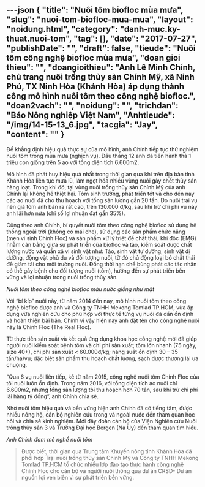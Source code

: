 ---json
{
    "title": "Nuôi tôm biofloc mùa mưa",
    "slug": "nuoi-tom-biofloc-mua-mua",
    "layout": "noidung.html",
    "category": "danh-muc.ky-thuat.nuoi-tom",
    "tag": [],
    "date": "2017-07-27",
    "publishDate": "",
    "draft": false,
    "tieude": "Nuôi tôm công nghệ biofloc mùa mưa",
    "doan gioi thieu": "",
    "doangioithieu": "Anh Lê Minh Chính, chủ trang nuôi trồng thủy sản Chính Mỹ, xã Ninh Phú, TX Ninh Hòa (Khánh Hòa) áp dụng thành công mô hình nuôi tôm theo công nghệ biofloc.",
    "doan2vach": "",
    "noidung": "",
    "trichdan": "Báo Nông nghiệp Việt Nam",
    "Anhtieude": "/img/14-15-13_6.jpg",
    "tacgia": "Jay",
    "__content__": ""
}
---
<p><span style="font-size:14px">Để khẳng định hiệu quả thực sự của&nbsp;m&ocirc; h&igrave;nh, anh Ch&iacute;nh tiếp tục thử nghiệm nu&ocirc;i t&ocirc;m trong m&ugrave;a mưa (nghịch vụ).&nbsp;Đầu th&aacute;ng 12&nbsp;anh đ&atilde; tiến h&agrave;nh thả 1 triệu con giống tr&ecirc;n&nbsp;5 ao với tổng diện t&iacute;ch 6.600m2.</span></p>

<p><span style="font-size:14px">M&ocirc; h&igrave;nh đ&atilde; ph&aacute;t huy hiệu quả nhất trong thời gian qua khi tr&ecirc;n địa b&agrave;n tỉnh Kh&aacute;nh H&ograve;a li&ecirc;n tục mưa lũ, l&agrave;m ngọt h&oacute;a nhiều v&ugrave;ng nu&ocirc;i g&acirc;y chết thủy sản h&agrave;ng loạt. Trong khi đ&oacute;, tại v&ugrave;ng nu&ocirc;i trồng thủy sản Ch&iacute;nh Mỹ của anh Ch&iacute;nh lại kh&ocirc;ng hề thiệt hại. T&ocirc;m sinh trưởng, ph&aacute;t triển tốt v&agrave; cho đến nay c&aacute;c ao nu&ocirc;i đ&atilde; cho thu hoạch với tổng sản lượng gần 20 tấn. Do nu&ocirc;i tr&aacute;i vụ n&ecirc;n gi&aacute; t&ocirc;m anh b&aacute;n ra rất cao, tr&ecirc;n 130.000 đ/kg, sau khi trừ chi ph&iacute; vụ n&agrave;y anh l&atilde;i hơn nửa (chỉ số lợi nhuận đạt gần 35%).</span></p>

<p><span style="font-size:14px">Cũng theo anh Ch&iacute;nh, b&iacute; quyết nu&ocirc;i t&ocirc;m theo c&ocirc;ng nghệ biofloc sử dụng hệ thống ngo&agrave;i trời (kh&ocirc;ng c&oacute; m&aacute;i che), sử dụng c&aacute;c sản phẩm chức năng (men vi sinh Ch&iacute;nh Floc) v&agrave; sản phẩm xử l&yacute; triệt để chất thải, kh&iacute; độc (EMG) nhằm&nbsp;c&acirc;n&nbsp;bằng&nbsp;giữa&nbsp;sự&nbsp;ph&aacute;t&nbsp;triển&nbsp;của&nbsp;biofloc&nbsp;v&agrave;&nbsp;tảo,&nbsp;kiểm so&aacute;t được chất lượng nước v&agrave; quần x&atilde; vi sinh vật như: Tảo, sinh vật tự dưỡng, sinh vật dị dưỡng, động vật ph&ugrave; du v&agrave; đối tượng nu&ocirc;i, từ đ&oacute; chủ động loại bỏ chất thải để giảm tải cho m&ocirc;i trường nu&ocirc;i. Đồng thời hạn chế b&ugrave;ng ph&aacute;t c&aacute;c t&aacute;c nh&acirc;n c&oacute; thể g&acirc;y bệnh cho đối tượng nu&ocirc;i (t&ocirc;m), hướng đến sự ph&aacute;t triển bền vững v&agrave; lợi nhuận trong nu&ocirc;i trồng thủy sản.</span></p>

<p><span style="font-size:14px"><img alt="" src="http://image.nongnghiep.vn/upload/2017/2/22/14-15-13_2.jpg" /><br />
<em>Nu&ocirc;i t&ocirc;m theo c&ocirc;ng nghệ biofloc m&agrave;u nước giống như mật</em></span></p>

<p><span style="font-size:14px">Với &ldquo;b&iacute; k&iacute;p&rdquo; nu&ocirc;i n&agrave;y, từ năm 2014 đến nay, m&ocirc; h&igrave;nh nu&ocirc;i t&ocirc;m theo c&ocirc;ng nghệ biofloc được anh v&agrave; C&ocirc;ng ty TNHH Mekong Tomlad TP.HCM, vừa &aacute;p dụng vừa nghi&ecirc;n cứu cho ph&ugrave; hợp với thực tế từng vụ nu&ocirc;i đ&atilde; dần ổn định v&agrave; ho&agrave;n thiện b&agrave;i bản. Ch&iacute;nh v&igrave; vậy hiện nay anh đặt t&ecirc;n cho c&ocirc;ng nghệ nu&ocirc;i n&agrave;y l&agrave; Ch&iacute;nh Floc (The Real Floc).</span></p>

<p><span style="font-size:14px">Từ thực tiễn sản xuất v&agrave; kết quả ứng dụng khoa học c&ocirc;ng nghệ mới đ&atilde; gi&uacute;p người nu&ocirc;i kiểm so&aacute;t bệnh t&ocirc;m v&agrave; chi ph&iacute; sản xuất; t&ocirc;m lớn nhanh (75 ng&agrave;y, size 40+), chi ph&iacute; sản xuất &lt; 60.000đ/kg; năng suất ổn định 30 &ndash; 35 tấn/ha/vụ; đặc biệt sản phẩm thu hoạch chất lượng, sạch được thương l&aacute;i ưa chuộng.</span></p>

<p><span style="font-size:14px">&ldquo;Qua 6 vụ nu&ocirc;i li&ecirc;n tiếp, kể từ năm 2015, c&ocirc;ng nghệ nu&ocirc;i t&ocirc;m Ch&iacute;nh Floc của t&ocirc;i nu&ocirc;i lu&ocirc;n ổn định. Trong năm 2016, với tổng diện t&iacute;ch ao nu&ocirc;i chỉ 6.600m2, nhưng tổng sản lượng t&ocirc;i thu hoạch hơn 70 tấn, sau khi trừ chi ph&iacute; l&atilde;i h&agrave;ng tỷ đồng&rdquo;, anh Ch&iacute;nh chia sẻ.</span></p>

<p><span style="font-size:14px">Nhờ&nbsp;nu&ocirc;i t&ocirc;m hiệu quả v&agrave; bền vững hiện anh Ch&iacute;nh đ&atilde; c&oacute; tiếng tăm, được nhiều n&ocirc;ng hộ,&nbsp;c&aacute;n bộ nghi&ecirc;n cứu trong v&agrave; ngo&agrave;i nước đến tham quan học hỏi v&agrave; chia sẻ kinh nghiệm. Mới đ&acirc;y đo&agrave;n c&aacute;n bộ của Viện Nghi&ecirc;n cứu Nu&ocirc;i trồng thủy sản 3 v&agrave; Trường Đại học Bergen (Na Uy) đến tham quan t&igrave;m hiểu.</span></p>

<p><span style="font-size:14px"><img alt="" src="http://image.nongnghiep.vn/upload/2017/2/22/14-15-13_5.jpg" /><br />
<em>Anh Ch&iacute;nh đam m&ecirc; nghề nu&ocirc;i t&ocirc;m</em></span></p>

<blockquote>
<p><span style="font-size:14px">Được biết, thời gian qua Trung t&acirc;m Khuyến n&ocirc;ng tỉnh Kh&aacute;nh H&ograve;a đ&atilde; phối hợp Trại nu&ocirc;i trồng thủy sản Ch&iacute;nh Mỹ v&agrave; C&ocirc;ng ty TNHH Mekong Tomlad TP.HCM tổ chức nhiều lớp đ&agrave;o tạo thực h&agrave;nh c&ocirc;ng nghệ Ch&iacute;nh Floc cho c&aacute;n bộ v&agrave; người nu&ocirc;i th&ocirc;ng qua dự &aacute;n CRSD- Dự &aacute;n nguồn lợi ven biển v&igrave; sự ph&aacute;t triển bền vững.</span></p>
</blockquote>
